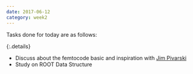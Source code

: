```yaml
---
date: 2017-06-12
category: week2
---
```


Tasks done for today are as follows:

{:.details}
- Discuss about the femtocode basic and inspiration with [Jim Pivarski](https://github.com/jpivarski) 
- Study on ROOT Data Structure
